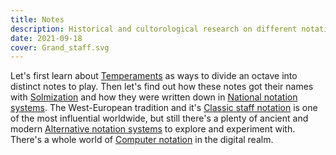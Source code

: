 ```yaml
---
title: Notes
description: Historical and cultorological research on different notation systems
date: 2021-09-18
cover: Grand_staff.svg
---
```


Let's first learn about [Temperaments](./temperaments/index.md) as ways to divide an octave into distinct notes to play. Then let's find out how these notes got their names with [Solmization](./solmization/index.md) and how they were written down in [National notation systems](./national/index.md). The West-European tradition and it's [Classic staff notation](./staff/index.md) is one of the most influential worldwide, but still there's a plenty of ancient and modern [Alternative notation systems](./alternative/index.md) to explore and experiment with. There's a whole world of [Computer notation](./computer/index.md) in the digital realm.
